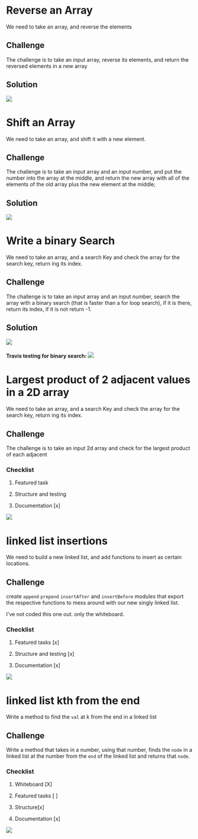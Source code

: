 # Reverse an Array
We need to take an array, and reverse the elements

## Challenge
The challenge is to take an input array, reverse its elements, and return the reversed elements in a new array

## Solution
<img src='/assets/reversed-array-whiteboard.JPG'>


# Shift an Array
We need to take an array, and shift it with a new element.

## Challenge
The challenge is to take an input array and an input number, and put the number into the array at the middle, and return the new array with all of the elements of the old array plus the new element at the middle;

## Solution
<img src='/assets/array_shift.jpg'>


# Write a binary Search
We need to take an array, and a search Key and check the array for the search key, return ing its index.

## Challenge
The challenge is to take an input array and an input number, search the array with a binary search (that is faster than a for loop search), if it is there, return its index, if it is not return -1.

## Solution
<img src='/assets/binary_search.jpg'>

#### Travis testing for binary search: <img src='https://travis-ci.com/jozue06/data-structures-and-algorithms.svg?branch=binary_search'>


# Largest product of 2 adjacent values in a 2D array

We need to take an array, and a search Key and check the array for the search key, return ing its index.

## Challenge
The challenge is to take an input 2d array and check for the largest product of each adjacent


### Checklist

1. Featured task

1. Structure and testing

1. Documentation [x]


<img src='/assets/array_adjacent_product.jpg'>



# linked list insertions

We need to build a new linked list, and add functions to insert as certain locations.

## Challenge

create  `append` `prepend` `insertAfter` and `insertBefore` modules that export the respective functions to mess around with our new singly linked list.

I've not coded this one out. only the whiteboard.

### Checklist

1. Featured tasks [x]

1. Structure and testing [x]

1. Documentation [x]


<img src='/assets/ll_insertions.jpg'>


# linked list kth from the end

Write a method to find the `val` at k from the end in a linked list

## Challenge

Write a method that takes in a number, using that number, finds the `node` in a linked list at the number from the `end` of the linked list and returns that `node`.

### Checklist

1. Whiteboard [X]
1. Featured tasks [ ]

1. Structure[x]

1. Documentation [x]


<img src='/assets/ll_kth_from_end.jpg'>